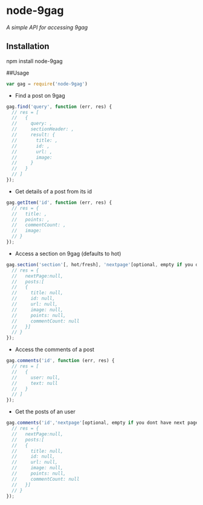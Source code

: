 # node-9gag

*A simple API for accessing 9gag*

## Installation

npm install node-9gag

##Usage

```js
var gag = require('node-9gag')
```

- Find a post on 9gag

```js
gag.find('query', function (err, res) {
  // res = [
  //   {
  //     query: ,
  //     sectionHeader: ,
  //     result: {
  //       title: ,
  //       id: ,
  //       url: ,
  //       image:
  //     }
  //   }
  // ]
});
```

- Get details of a post from its id

```js
gag.getItem('id', function (err, res) {
  // res = {
  //   title: ,
  //   points: ,
  //   commentCount: ,
  //   image:
  // }
});
```

- Access a section on 9gag (defaults to hot)

```js
gag.section('section'[, hot/fresh], 'nextpage'[optional, empty if you dont have next page url], function (err, res) {
  // res = {
  //   nextPage:null,
  //   posts:[
  //   {
  //     title: null,
  //     id: null,
  //     url: null,
  //     image: null,
  //     points: null,
  //     commentCount: null
  //   }]
  // }
});
```

- Access the comments of a post

```js
gag.comments('id', function (err, res) {
  // res = [
  //   {
  //     user: null,
  //     text: null
  //   }
  // ]
});
```

- Get the posts of an user

```js
gag.comments('id','nextpage'[optional, empty if you dont have next page url], function (err, res) {
  // res = {
  //   nextPage:null,
  //   posts:[
  //   {
  //     title: null,
  //     id: null,
  //     url: null,
  //     image: null,
  //     points: null,
  //     commentCount: null
  //   }]
  // }
});
